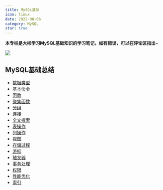 ```yaml
---
title: MySQL基础
icon: linux
date: 2022-08-06
category: MySQL
star: true
---
```


**本专栏是大彬学习MySQL基础知识的学习笔记，如有错误，可以在评论区指出**~

![](http://img.dabin-coder.cn/image/MySQL知识点总结.jpg)

## MySQL基础总结

- [数据类型](./1-data-type.md)
- [基本命令](./2-basic-command.md)
- [函数](./3-function.md)
- [聚集函数](./4-sum.md)
- [分组](./5-group.md)
- [连接](./6-join.md)
- [全文搜索](./7-full-text-query.md)
- [表操作](./8-table-operate.md)
- [列操作](./9-column-operate.md)
- [视图](./10-view.md)
- [存储过程](./11-procedure.md)
- [游标](./12-cursor.md)
- [触发器](./13-trigger.md)
- [事务处理](./14-transaction.md)
- [权限](./15-permission.md)
- [性能优化](./16-performace-optimization.md)
- [索引](./17-index.md)
